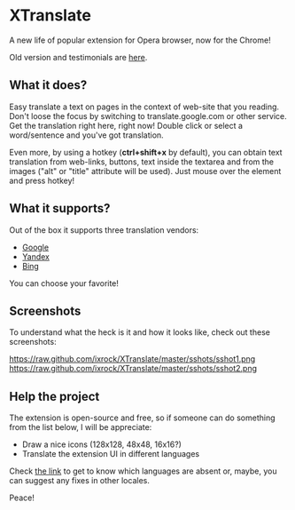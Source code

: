 XTranslate
==========
A new life of popular extension for Opera browser, now for the Chrome!

Old version and testimonials are [here](https://addons.opera.com/en/extensions/details/xtranslate/).

What it does?
-----------
Easy translate a text on pages in the context of web-site that you reading. Don't loose the focus by switching to translate.google.com or other service. Get the translation right here, right now! Double click or select a word/sentence and you've got translation.

Even more, by using a hotkey (**ctrl+shift+x** by default), you can obtain text translation from web-links, buttons, text inside the textarea and from the images ("alt" or "title" attribute will be used). 
Just mouse over the element and press hotkey!

What it supports?
-----------
Out of the box it supports three translation vendors:
* [Google](http://translate.google.com/)
* [Yandex](http://translate.yandex.com/)
* [Bing](http://bing.com/translator/)

You can choose your favorite!

Screenshots
-----------
To understand what the heck is it and how it looks like, check out these screenshots:

https://raw.github.com/ixrock/XTranslate/master/sshots/sshot1.png
https://raw.github.com/ixrock/XTranslate/master/sshots/sshot2.png


Help the project
-----------
The extension is open-source and free, so if someone can do something from the list below, I will be appreciate:
* Draw a nice icons (128x128, 48x48, 16x16?)
* Translate the extension UI in different languages

Check [the link](https://github.com/ixrock/XTranslate/tree/master/_locales) to get to know which languages are absent or, maybe, you can suggest any fixes in other locales.

Peace!
